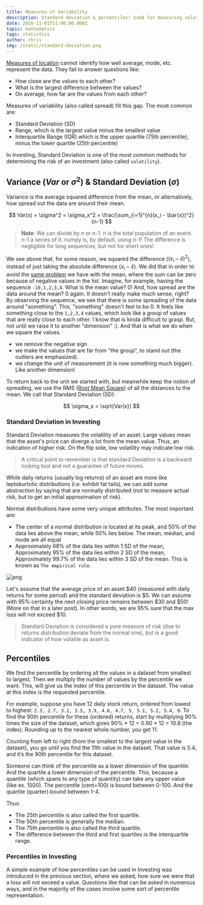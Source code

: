 ```yaml
---
title: Measures of Variability
description: Standard deviation & percentiles! Used for measuring volatility, and allow for a rough "estimate" of the near future.
date: 2020-11-01T11:00:00.000Z
topic: mathematics
tags: statistics
author: chris
img: /static/standard-deviation.png
---
```


[Measures of location](/post/measures-of-location) cannot identify how well average, mode, etc. represent the data. They fail to answer questions like:

* How close are the values to each other?
* What is the largest difference between the values?
* On average, how far are the values from each other?

Measures of variability (also called spread) fill this gap. The most common are:

* Standard Deviation (SD)
* Range, which is the largest value minus the smallest value
* Interquartile Range (IQR) which is the upper quartile (75th percentile), minus the lower quartile (25th percentile)

In investing, Standard Deviation is one of the most common methods for determining the risk of an investment (also called `volatility`).

## Variance ($Var$ or $\sigma^2$) & Standard Deviation ($\sigma$)

Variance is the average squared difference from the mean, or alternatively, how spread out the data are around their mean.  

$$
Var(x) = \sigma^2 = \sigma_x^2 = \frac{\sum_{i=1}^{n}(x_i - \bar{x})^2}{n-1}
$$

> **Note**: We can divide by n or n-1. n is the total population of an event. n-1 a series of it. numpy is, by default, using n-1! The difference is negligible for long sequences, but not for short ones!

We see above that, for some reason, we squared the difference ($(x_i - \bar{x})^2$), instead of just taking the absolute difference ($x_i - \bar{x}$). We did that in order to avoid the [same problem](/post/measures-of-location) we have with the mean, where the sum can be zero because of negative values in the list. Imagine, for example, having the sequence `-10,1,2,3,4`. What is the mean value? 0! And, how spread are the data around the mean? 0 again. It doesn't really make much sense, right? By observing the sequence, we see that there is some spreading of the data around "something". This, "something" doesn't feel to be 0. It feels like something close to the `1,2,3,4` values, which look like a group of values that are really close to each other. I know that is kinda difficult to grasp. But, not until we raise it to another "dimension" :). And that is what we do when we square the values.

* we remove the negative sign
* we make the values that are far from "the group", to stand out (the outliers are emphasized).
* we change the unit of measurement (it is now something much bigger). Like another dimension!

To return back to the unit we started with, but meanwhile keep the notion of spreading, we use the RMS ([Root Mean Square](/post/measures-of-location)) of all the distances to the mean. We call that Standard Deviation (SD): 

$$
\sigma_x = \sqrt{Var(x)}
$$


### Standard Deviation in Investing

Standard Deviation measures the volatility of an asset. Large values mean that the asset's price can diverge a lot from the mean value. Thus, an indication of higher risk. On the flip side, low volatility may indicate low risk. 

> A critical point to remember is that standard Deviation is a backward looking tool and not a guarantee of future moves.

While daily returns (usually log returns) of an asset are more like leptokurtotic distributions (i.e. exhibit fat tails), we can add some abstraction by saying that are normally distributed (not to measure actual risk, but to get an initial approximation of risk). 

Normal distributions have some very unique attributes. The most important are:

* The center of a normal distribution is located at its peak, and 50% of the data lies above the mean, while 50% lies below. The mean, median, and mode are all equal
* Approximately 68% of the data lies within 1 SD of the mean, Approximately 95% of the data lies within 2 SD of the mean, Approximately 99.7% of the data lies within 3 SD of the mean. This is known as `The empirical rule`.

![png](measures-of-variability-normal-distribution.png)

Let's assume that the average price of an asset $40 (measured with daily returns for some period) and the standard deviation is $5. We can assume with 95% certainty the next closing price remains between $30 and $50! (More on that in a later post). In other words, we are 95% sure that the max loss will not exceed $10.

> Standard Deviation is considered a pure measure of risk (due to returns distribution deviate from the normal one), but is a good indicator of how volatile as asset is. 

## Percentiles

We find the percentile by ordering all the values in a dataset from smallest to largest. Then we multiply the number of values by the percentile we want. This, will give us the index of this percentile in the dataset. The value at this index is the requested percentile.

For example, suppose you have 12 daily stock return, ordered from lowest to highest: `2.3, 2.7, 3.1, 3.5, 3.9, 4.6, 4.7, 5, 5.1, 5.2, 5.4, 9`. To find the 90th percentile for these (ordered) returns, start by multiplying 90% times the size of the dataset, which gives 90% * 12 = 0.90 * 12 = 10.8 (the index). Rounding up to the nearest whole number, you get 11.

Counting from left to right (from the smallest to the largest value in the dataset), you go until you find the 11th value in the dataset. That value is 5.4, and it’s the 90th percentile for this dataset.

Someone can think of the percentile as a lower dimension of the quantile. And the quartile a lower dimension of the percentile. This, because a quantile (which spans to any type of quantity) can take any upper value (like ex. 1500). The percentile (cent=100) is bound between 0-100. And the quartile (quarter) bound between 1-4. 

Thus:

* The 25th percentile is also called the first quartile.
* The 50th percentile is generally the median.
* The 75th percentile is also called the third quartile.
* The difference between the third and first quartiles is the interquartile range.

### Percentiles in Investing

A simple example of how percentiles can be used in Investing was introduced in the previous section, where we asked, how sure we were that a loss will not exceed a value. Questions like that can be asked in numerous ways, and in the majority of the cases involve some sort of percentile representation.